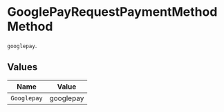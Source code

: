 # GooglePayRequestPaymentMethodMethod

`googlepay`.


## Values

| Name        | Value       |
| ----------- | ----------- |
| `Googlepay` | googlepay   |